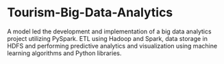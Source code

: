 # Tourism-Big-Data-Analytics
A model led the development and implementation of a big data analytics project utilizing PySpark. ETL using Hadoop and Spark, data storage in HDFS and performing predictive analytics and  visualization using machine learning algorithms and Python libraries.
